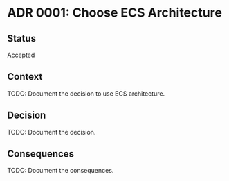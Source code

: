 # ADR 0001: Choose ECS Architecture

## Status
Accepted

## Context
TODO: Document the decision to use ECS architecture.

## Decision
TODO: Document the decision.

## Consequences
TODO: Document the consequences.

